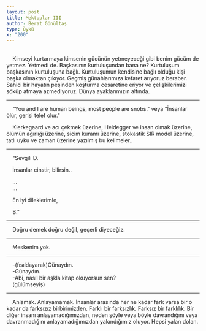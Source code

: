 ```yaml
---
layout: post
title: Mektuplar III
author: Berat Gönültaş
type: Öykü
x: "200"
---
```

<br/>
&nbsp;&nbsp;&nbsp;&nbsp;Kimseyi kurtarmaya kimsenin gücünün yetmeyeceği gibi benim gücüm de yetmez. Yetmedi de. Başkasının kurtuluşundan bana ne? Kurtuluşum başkasının kurtuluşuna bağlı. Kurtuluşumun kendisine bağlı olduğu kişi başka olmaktan çıkıyor. Geçmiş günahlarımıza kefaret arıyoruz beraber. Sahici bir hayatın peşinden koşturma cesaretine eriyor ve çelişkilerimizi söküp atmaya azmediyoruz. Dünya ayaklarımızın altında. 

---

&nbsp;&nbsp;&nbsp;&nbsp;"You and I are human beings, most people are snobs." veya "İnsanlar ölür, gerisi telef olur."

&nbsp;&nbsp;&nbsp;&nbsp;Kierkegaard ve acı çekmek üzerine, Heidegger ve insan olmak üzerine, ölümün ağırlığı üzerine, sicim kuramı üzerine, stokastik SIR model üzerine, tatlı uyku ve zaman üzerine yazılmış bu kelimeler.. 

---

&nbsp;&nbsp;&nbsp;&nbsp;"Sevgili D.

&nbsp;&nbsp;&nbsp;&nbsp;İnsanlar cinstir, bilirsin..

&nbsp;&nbsp;&nbsp;&nbsp;...  
&nbsp;&nbsp;&nbsp;&nbsp;...  

&nbsp;&nbsp;&nbsp;&nbsp;En iyi dileklerimle,

&nbsp;&nbsp;&nbsp;&nbsp;B."

---

&nbsp;&nbsp;&nbsp;&nbsp;Doğru demek doğru değil, geçerli diyeceğiz.

---

&nbsp;&nbsp;&nbsp;&nbsp;Meskenim yok.

---

&nbsp;&nbsp;&nbsp;&nbsp;-(fısıldayarak)Günaydın.  
&nbsp;&nbsp;&nbsp;&nbsp;-Günaydın.  
&nbsp;&nbsp;&nbsp;&nbsp;-Abi, nasıl bir aşkla kitap okuyorsun sen?  
&nbsp;&nbsp;&nbsp;&nbsp;(gülümseyiş)  

---

&nbsp;&nbsp;&nbsp;&nbsp;Anlamak. Anlayamamak. İnsanlar arasında her ne kadar fark varsa bir o kadar da farksızız birbirimizden. Farklı bir farksızlık. Farksız bir farklılık. Bir diğer insanı anlayamadığımızdan, neden şöyle veya böyle davrandığını veya davranmadığını anlayamadığımızdan yakındığımız oluyor. Hepsi yalan dolan.
